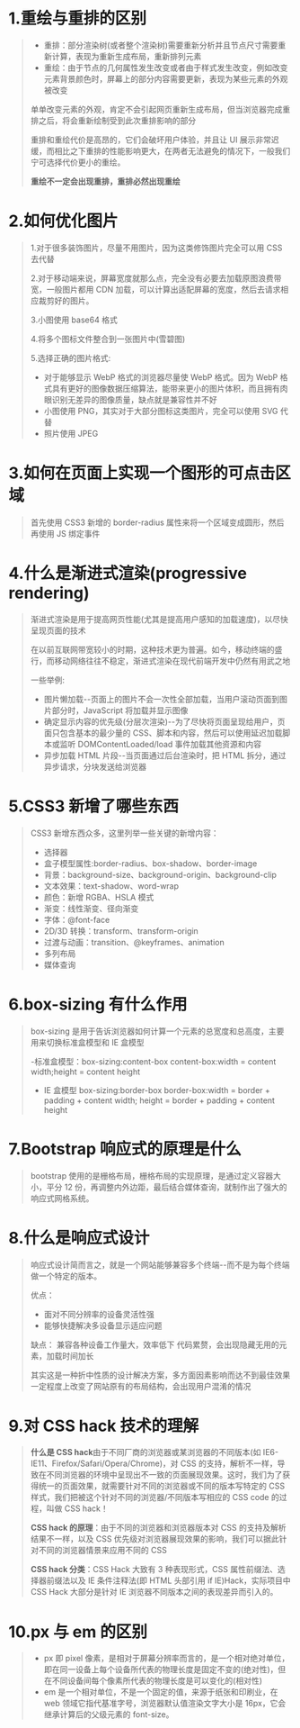 # 1.重绘与重排的区别

> - 重排：部分渲染树(或者整个渲染树)需要重新分析并且节点尺寸需要重新计算，表现为重新生成布局，重新排列元素
> - 重绘：由于节点的几何属性发生改变或者由于样式发生改变，例如改变元素背景颜色时，屏幕上的部分内容需要更新，表现为某些元素的外观被改变
>
> 单单改变元素的外观，肯定不会引起网页重新生成布局，但当浏览器完成重排之后，将会重新绘制受到此次重排影响的部分
>
> 重排和重绘代价是高昂的，它们会破坏用户体验，并且让 UI 展示非常迟缓，而相比之下重排的性能影响更大，在两者无法避免的情况下，一般我们宁可选择代价更小的重绘。
>
> **重绘不一定会出现重排，重排必然出现重绘**

# 2.如何优化图片

> 1.对于很多装饰图片，尽量不用图片，因为这类修饰图片完全可以用 CSS 去代替
>
> 2.对于移动端来说，屏幕宽度就那么点，完全没有必要去加载原图浪费带宽，一般图片都用 CDN 加载，可以计算出适配屏幕的宽度，然后去请求相应裁剪好的图片。
>
> 3.小图使用 base64 格式
>
> 4.将多个图标文件整合到一张图片中(雪碧图)
>
> 5.选择正确的图片格式:
>
> - 对于能够显示 WebP 格式的浏览器尽量使 WebP 格式。因为 WebP 格式具有更好的图像数据压缩算法，能带来更小的图片体积，而且拥有肉眼识别无差异的图像质量，缺点就是兼容性并不好
> - 小图使用 PNG，其实对于大部分图标这类图片，完全可以使用 SVG 代替
> - 照片使用 JPEG

# 3.如何在页面上实现一个图形的可点击区域

> 首先使用 CSS3 新增的 border-radius 属性来将一个区域变成圆形，然后再使用 JS 绑定事件

# 4.什么是渐进式渲染(progressive rendering)

> 渐进式渲染是用于提高网页性能(尤其是提高用户感知的加载速度)，以尽快呈现页面的技术
>
> 在以前互联网带宽较小的时期，这种技术更为普遍。如今，移动终端的盛行，而移动网络往往不稳定，渐进式渲染在现代前端开发中仍然有用武之地
>
> 一些举例:
>
> - 图片懒加载--页面上的图片不会一次性全部加载，当用户滚动页面到图片部分时，JavaScript 将加载并显示图像
> - 确定显示内容的优先级(分层次渲染)--为了尽快将页面呈现给用户，页面只包含基本的最少量的 CSS、脚本和内容，然后可以使用延迟加载脚本或监听 DOMContentLoaded/load 事件加载其他资源和内容
> - 异步加载 HTML 片段--当页面通过后台渲染时，把 HTML 拆分，通过异步请求，分块发送给浏览器

# 5.CSS3 新增了哪些东西

> CSS3 新增东西众多，这里列举一些关键的新增内容：
>
> - 选择器
> - 盒子模型属性:border-radius、box-shadow、border-image
> - 背景：background-size、background-origin、background-clip
> - 文本效果：text-shadow、word-wrap
> - 颜色：新增 RGBA、HSLA 模式
> - 渐变：线性渐变、径向渐变
> - 字体：@font-face
> - 2D/3D 转换：transform、transform-origin
> - 过渡与动画：transition、@keyframes、animation
> - 多列布局
> - 媒体查询

# 6.box-sizing 有什么作用

> box-sizing 是用于告诉浏览器如何计算一个元素的总宽度和总高度，主要用来切换标准盒模型和 IE 盒模型
>
> -标准盒模型：box-sizing:content-box content-box:width = content width;height = content height
>
> - IE 盒模型 box-sizing:border-box border-box:width = border + padding + content width; height = border + padding + content height

# 7.Bootstrap 响应式的原理是什么

> bootstrap 使用的是栅格布局，栅格布局的实现原理，是通过定义容器大小，平分 12 份，再调整内外边距，最后结合媒体查询，就制作出了强大的响应式网格系统。

# 8.什么是响应式设计

> 响应式设计简而言之，就是一个网站能够兼容多个终端--而不是为每个终端做一个特定的版本。
>
> 优点：
>
> - 面对不同分辨率的设备灵活性强
> - 能够快捷解决多设备显示适应问题
>
> 缺点：
> 兼容各种设备工作量大，效率低下
> 代码累赘，会出现隐藏无用的元素，加载时间加长
>
> 其实这是一种折中性质的设计解决方案，多方面因素影响而达不到最佳效果
> 一定程度上改变了网站原有的布局结构，会出现用户混淆的情况

# 9.对 CSS hack 技术的理解

> **什么是 CSS hack**由于不同厂商的浏览器或某浏览器的不同版本(如 IE6-IE11、Firefox/Safari/Opera/Chrome)，对 CSS 的支持，解析不一样，导致在不同浏览器的环境中呈现出不一致的页面展现效果。这时，我们为了获得统一的页面效果，就需要针对不同的浏览器或不同的版本写特定的 CSS 样式，我们把被这个针对不同的浏览器/不同版本写相应的 CSS code 的过程，叫做 CSS hack！
>
> **CSS hack 的原理**：由于不同的浏览器和浏览器版本对 CSS 的支持及解析结果不一样，以及 CSS 优先级对浏览器展现效果的影响，我们可以据此针对不同的浏览器情景来应用不同的 CSS
>
> **CSS hack 分类**：CSS Hack 大致有 3 种表现形式，CSS 属性前缀法、选择器前缀法以及 IE 条件注释法(即 HTML 头部引用 if IE)Hack，实际项目中 CSS Hack 大部分是针对 IE 浏览器不同版本之间的表现差异而引入的。

# 10.px 与 em 的区别

> - px 即 pixel 像素，是相对于屏幕分辨率而言的，是一个相对绝对单位，即在同一设备上每个设备所代表的物理长度是固定不变的(绝对性)，但在不同设备间每个像素所代表的物理长度是可以变化的(相对性)
> - em 是一个相对单位，不是一个固定的值，来源于纸张和印刷业，在 web 领域它指代基准字号，浏览器默认值渲染文字大小是 16px，它会继承计算后的父级元素的 font-size。
